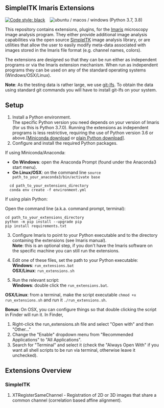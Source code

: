 ## SimpleITK Imaris Extensions

[![Code style: black](https://img.shields.io/badge/code%20style-black-000000.svg)](https://github.com/psf/black) &nbsp;&nbsp;
![ubuntu / macos / windows (Python 3.7, 3.8)](https://github.com/niaid/imaris_extensions/actions/workflows/main.yml/badge.svg)

This repository contains extensions, plugins, for the [Imaris](https://imaris.oxinst.com/) microscopy image analysis program. They either provide additional image analysis capabilities via the open source [SimpleITK](https://simpleitk.org) image analysis library, or are utilities that allow the user to easily modify meta-data associated with images stored in the Imaris file format (e.g. channel names, colors).

The extensions are designed so that they can be run either as independent programs or via the Imaris extension mechanism. When run as independent programs they can be used on any of the standard operating systems (Windows/OSX/Linux).

**Note**: As the testing data is rather large, we use [git-lfs](https://git-lfs.github.com/). To obtain the data using standard git commands you will have to install git-lfs on your system.

## Setup

1. Install a Python environment.  
The specific Python version you need depends on your version of Imaris (for us this is Python 3.7.0). Running the extensions as independent programs is less restrictive, requiring the use of Python version 3.6 or above.[[Miniconda download](https://docs.conda.io/en/latest/miniconda.html) or [plain Python download](https://www.python.org/downloads/)].
2. Configure and install the required Python packages.

  If using Miniconda/Anaconda:

  * **On Windows**: open the Anaconda Prompt (found under the Anaconda3 start menu).
  * **On Linux/OSX**: on the command line ```source path_to_your_anaconda3/bin/activate base```
```
  cd path_to_your_extensions_directory
  conda env create -f environment.yml
  ```

  If using plain Python:

  Open the command line (a.k.a. command prompt, terminal):
```
cd path_to_your_extensions_directory
python -m pip install --upgrade pip
pip install requirements.txt
```
3. Configure Imaris to point to your Python executable and to the directory containing the extensions (see Imaris manual).  
 **Note**: this is an optional step, if you don't have the Imaris software on the specific machine you can still run the extensions.
4. Edit one of these files, set the path to your Python executable:  
  **Windows**: `run_extensions.bat`  
  **OSX/Linux**: `run_extensions.sh`

5. Run the relevant script:  
 **Windows**: double click the `run_extensions.bat`.  

 **OSX/Linux**: from a terminal, make the script executable `chmod +x run_extensions.sh` and run it `./run_extensions.sh`.  

 **Bonus**: On OSX, you can configure things so that double clicking the script in Finder will run it. In Finder,
 1. Right-click the run_extensions.sh file and select "Open with" and then "Other..."
 2. Change the "Enable" dropdown menu from "Recommended Applications" to "All Applications".
 3. Search for "Terminal" and select it (check the "Always Open With" if you want all shell scripts to be run via terminal, otherwise leave it unchecked).


 ## Extensions Overview

### SimpleITK
 1. XTRegisterSameChannel - Registration of 2D or 3D images that share a common channel (correlation based affine alignment).
